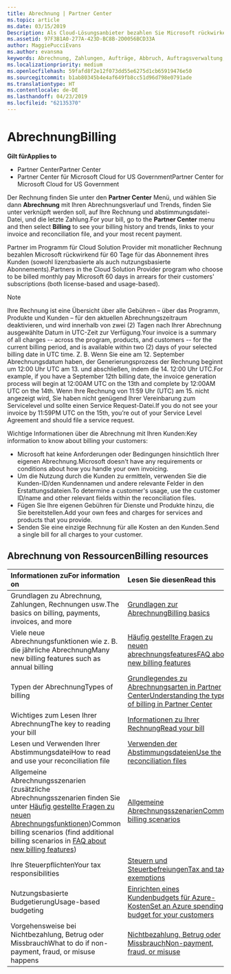 ```yaml
---
title: Abrechnung | Partner Center
ms.topic: article
ms.date: 03/15/2019
Description: Als Cloud-Lösungsanbieter bezahlen Sie Microsoft rückwirkend für 60 Tage für die lizenzbasierten und die nutzungsbasierten Abonnements Ihrer Kunden.
ms.assetid: 97F3B1A0-277A-423D-BC8B-2D0056BCD33A
author: MaggiePucciEvans
ms.author: evansma
keywords: Abrechnung, Zahlungen, Aufträge, Abbruch, Auftragsverwaltung, Nichtbezahlung, Betrug, Missbrauch, Steuern, Steuerbefreiungen, Abstimmungsdateien, Abstimmungsdatei
ms.localizationpriority: medium
ms.openlocfilehash: 59fafd8f2e12f073dd55e6275d1cb65919476e50
ms.sourcegitcommit: b1ab80345b4e4af649fb8cc51d96d798e0791ade
ms.translationtype: HT
ms.contentlocale: de-DE
ms.lasthandoff: 04/23/2019
ms.locfileid: "62135370"
---
```

# <a name="billing"></a><span data-ttu-id="15dcf-104">Abrechnung</span><span class="sxs-lookup"><span data-stu-id="15dcf-104">Billing</span></span>

<span data-ttu-id="15dcf-105">**Gilt für**</span><span class="sxs-lookup"><span data-stu-id="15dcf-105">**Applies to**</span></span>

-  <span data-ttu-id="15dcf-106">Partner Center</span><span class="sxs-lookup"><span data-stu-id="15dcf-106">Partner Center</span></span>
-  <span data-ttu-id="15dcf-107">Partner Center für Microsoft Cloud for US Government</span><span class="sxs-lookup"><span data-stu-id="15dcf-107">Partner Center for Microsoft Cloud for US Government</span></span>
 
 
<span data-ttu-id="15dcf-108">Der Rechnung finden Sie unter den **Partner Center** Menü, und wählen Sie dann **Abrechnung** mit Ihren Abrechnungsverlauf und Trends, finden Sie unter verknüpft werden soll, auf Ihre Rechnung und abstimmungsdatei-Datei, und die letzte Zahlung.</span><span class="sxs-lookup"><span data-stu-id="15dcf-108">For your bill, go to the **Partner Center** menu and then select **Billing** to see your billing history and trends, links to your invoice and reconciliation file, and your most recent payment.</span></span>

<span data-ttu-id="15dcf-109">Partner im Programm für Cloud Solution Provider mit monatlicher Rechnung bezahlen Microsoft rückwirkend für 60 Tage für das Abonnement ihres Kunden (sowohl lizenzbasierte als auch nutzungsbasierte Abonnements).</span><span class="sxs-lookup"><span data-stu-id="15dcf-109">Partners in the Cloud Solution Provider program who choose to be billed monthly pay Microsoft 60 days in arrears for their customers' subscriptions (both license-based and usage-based).</span></span>

> [!NOTE]  
> <span data-ttu-id="15dcf-110">Ihre Rechnung ist eine Übersicht über alle Gebühren – über das Programm, Produkte und Kunden – für den aktuellen Abrechnungszeitraum deaktivieren, und wird innerhalb von zwei (2) Tagen nach Ihrer Abrechnung ausgewählte Datum in UTC-Zeit zur Verfügung.</span><span class="sxs-lookup"><span data-stu-id="15dcf-110">Your invoice is a summary of all charges -- across the program, products, and customers -- for the current billing period, and is available within two (2) days of your selected billing date in UTC time.</span></span> <span data-ttu-id="15dcf-111">Z. B. Wenn Sie eine am 12. September Abrechnungsdatum haben, der Generierungsprozess der Rechnung beginnt um 12:00 Uhr UTC am 13. und abschließen, indem die 14. 12:00 Uhr UTC.</span><span class="sxs-lookup"><span data-stu-id="15dcf-111">For example, if you have a September 12th billing date, the invoice generation process will begin at 12:00AM UTC on the 13th and complete by 12:00AM UTC on the 14th.</span></span> <span data-ttu-id="15dcf-112">Wenn Ihre Rechnung von 11:59 Uhr (UTC) am 15. nicht angezeigt wird, Sie haben nicht genügend Ihrer Vereinbarung zum Servicelevel und sollte einen Service Request-Datei.</span><span class="sxs-lookup"><span data-stu-id="15dcf-112">If you do not see your invoice by 11:59PM UTC on the 15th, you’re out of your Service Level Agreement and should file a service request.</span></span> 

<span data-ttu-id="15dcf-113">Wichtige Informationen über die Abrechnung mit Ihren Kunden:</span><span class="sxs-lookup"><span data-stu-id="15dcf-113">Key information to know about billing your customers:</span></span>

-   <span data-ttu-id="15dcf-114">Microsoft hat keine Anforderungen oder Bedingungen hinsichtlich Ihrer eigenen Abrechnung.</span><span class="sxs-lookup"><span data-stu-id="15dcf-114">Microsoft doesn't have any requirements or conditions about how you handle your own invoicing.</span></span>
-   <span data-ttu-id="15dcf-115">Um die Nutzung durch die Kunden zu ermitteln, verwenden Sie die Kunden-ID/den Kundennamen und andere relevante Felder in den Erstattungsdateien.</span><span class="sxs-lookup"><span data-stu-id="15dcf-115">To determine a customer's usage, use the customer ID/name and other relevant fields within the reconciliation files.</span></span>
-   <span data-ttu-id="15dcf-116">Fügen Sie Ihre eigenen Gebühren für Dienste und Produkte hinzu, die Sie bereitstellen.</span><span class="sxs-lookup"><span data-stu-id="15dcf-116">Add your own fees and charges for services and products that you provide.</span></span>
-   <span data-ttu-id="15dcf-117">Senden Sie eine einzige Rechnung für alle Kosten an den Kunden.</span><span class="sxs-lookup"><span data-stu-id="15dcf-117">Send a single bill for all charges to your customer.</span></span>

## <a name="billing-resources"></a><span data-ttu-id="15dcf-118">Abrechnung von Ressourcen</span><span class="sxs-lookup"><span data-stu-id="15dcf-118">Billing resources</span></span>
|<span data-ttu-id="15dcf-119">**Informationen zu**</span><span class="sxs-lookup"><span data-stu-id="15dcf-119">**For information on**</span></span>   |<span data-ttu-id="15dcf-120">**Lesen Sie diesen**</span><span class="sxs-lookup"><span data-stu-id="15dcf-120">**Read this**</span></span>    |
|:-----------------------------|:-----------------|
|<span data-ttu-id="15dcf-121">Grundlagen zu Abrechnung, Zahlungen, Rechnungen usw.</span><span class="sxs-lookup"><span data-stu-id="15dcf-121">The basics on billing, payments, invoices, and  more</span></span>   |[<span data-ttu-id="15dcf-122">Grundlagen zur Abrechnung</span><span class="sxs-lookup"><span data-stu-id="15dcf-122">Billing basics</span></span>](billing-basics.md)
|<span data-ttu-id="15dcf-123">Viele neue Abrechnungsfunktionen wie z. B. die jährliche Abrechnung</span><span class="sxs-lookup"><span data-stu-id="15dcf-123">Many new billing features such as annual billing</span></span>   |[<span data-ttu-id="15dcf-124">Häufig gestellte Fragen zu neuen abrechnungsfeatures</span><span class="sxs-lookup"><span data-stu-id="15dcf-124">FAQ about new billing features</span></span>](faq-about-new-billing-features.md)|
|<span data-ttu-id="15dcf-125">Typen der Abrechnung</span><span class="sxs-lookup"><span data-stu-id="15dcf-125">Types of billing</span></span>   |[<span data-ttu-id="15dcf-126">Grundlegendes zu Abrechnungsarten in Partner Center</span><span class="sxs-lookup"><span data-stu-id="15dcf-126">Understanding the types of billing in Partner Center</span></span>](billing-different-types.md)   |
|<span data-ttu-id="15dcf-127">Wichtiges zum Lesen Ihrer Abrechnung</span><span class="sxs-lookup"><span data-stu-id="15dcf-127">The key to reading your bill</span></span>   |[<span data-ttu-id="15dcf-128">Informationen zu Ihrer Rechnung</span><span class="sxs-lookup"><span data-stu-id="15dcf-128">Read your bill</span></span>](read-your-bill.md)   |
|<span data-ttu-id="15dcf-129">Lesen und Verwenden Ihrer Abstimmungsdatei</span><span class="sxs-lookup"><span data-stu-id="15dcf-129">How to read and use your reconciliation file</span></span>   |[<span data-ttu-id="15dcf-130">Verwenden der Abstimmungsdateien</span><span class="sxs-lookup"><span data-stu-id="15dcf-130">Use the reconciliation files</span></span>](use-the-reconciliation-files.md)|
|<span data-ttu-id="15dcf-131">Allgemeine Abrechnungsszenarien (zusätzliche Abrechnungsszenarien finden Sie unter [Häufig gestellte Fragen zu neuen Abrechnungsfunktionen](faq-about-new-billing-features.md))</span><span class="sxs-lookup"><span data-stu-id="15dcf-131">Common billing scenarios (find additional billing scenarios in [FAQ about new billing features](faq-about-new-billing-features.md))</span></span>|[<span data-ttu-id="15dcf-132">Allgemeine Abrechnungsszenarien</span><span class="sxs-lookup"><span data-stu-id="15dcf-132">Common billing scenarios</span></span>](common-billing-scenarios.md)|
|<span data-ttu-id="15dcf-133">Ihre Steuerpflichten</span><span class="sxs-lookup"><span data-stu-id="15dcf-133">Your tax responsibilities</span></span>   | [<span data-ttu-id="15dcf-134">Steuern und Steuerbefreiungen</span><span class="sxs-lookup"><span data-stu-id="15dcf-134">Tax and tax exemptions</span></span>](tax-and-tax-exemptions.md)|
|<span data-ttu-id="15dcf-135">Nutzungsbasierte Budgetierung</span><span class="sxs-lookup"><span data-stu-id="15dcf-135">Usage-based budgeting</span></span>    |[<span data-ttu-id="15dcf-136">Einrichten eines Kundenbudgets für Azure-Kosten</span><span class="sxs-lookup"><span data-stu-id="15dcf-136">Set an Azure spending budget for your customers</span></span>](set-an-azure-spending-budget-for-your-customers.md)|
|<span data-ttu-id="15dcf-137">Vorgehensweise bei Nichtbezahlung, Betrug oder Missbrauch</span><span class="sxs-lookup"><span data-stu-id="15dcf-137">What to do if non-payment, fraud, or misuse happens</span></span>   |[<span data-ttu-id="15dcf-138">Nichtbezahlung, Betrug oder Missbrauch</span><span class="sxs-lookup"><span data-stu-id="15dcf-138">Non-payment, fraud, or misuse</span></span>](non-payment--fraud--or-misuse.md)|




















